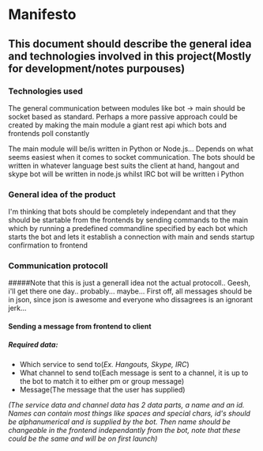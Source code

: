 # Manifesto
## This document should describe the general idea and technologies involved in this project(Mostly for development/notes purpouses)

### Technologies used
The general communication between modules like bot -> main should be socket based as standard.
Perhaps a more passive approach could be created by making the main module a giant rest api which bots and frontends poll constantly

The main module will be/is written in Python or Node.js... Depends on what seems easiest when it comes to socket communication.
The bots should be written in whatever language best suits the client at hand, hangout and skype bot will be written in node.js whilst IRC bot will be written i Python


### General idea of the product
I'm thinking that bots should be completely independant and that they should be startable from the frontends by sending commands to the main which by running a predefined commandline specified by each bot which starts the bot and lets it establish a connection with main and sends startup confirmation to frontend


### Communication protocoll
#####Note that this is just a generall idea not the actual protocoll.. Geesh, i'll get there one day.. probably... maybe...
First off, all messages should be in json, since json is awesome and everyone who dissagrees is an ignorant jerk...

#### Sending a message from frontend to client
##### Required data:
* Which service to send to(_Ex. Hangouts, Skype, IRC_)
* What channel to send to(Each message is sent to a channel, it is up to the bot to match it to either pm or group message)
* Message(The message that the user has supplied)

_(The service data and channel data has 2 data parts, a name and an id. Names can contain most things like spaces and special chars, id's should be alphanumerical and is supplied by the bot. Then name should be changeable in the frontend independantly from the bot, note that these could be the same and will be on first launch)_


